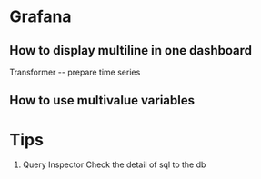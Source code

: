 # Grafana
## How to display multiline in one dashboard
Transformer -- prepare time series
## How to use multivalue variables
# Tips
1. Query Inspector
Check the detail of sql to the db
